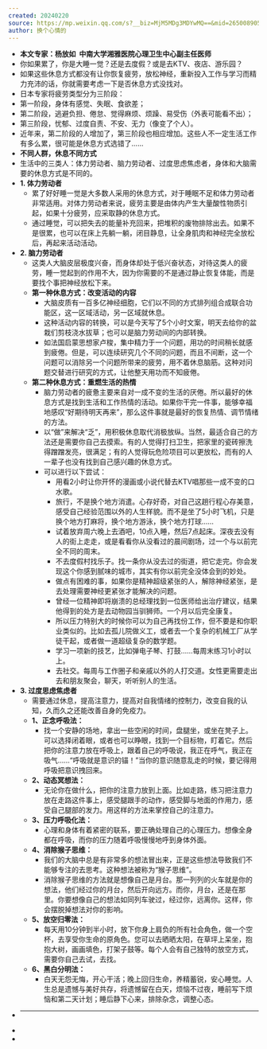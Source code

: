 ```yaml
---
created: 20240220
source: https://mp.weixin.qq.com/s?__biz=MjM5MDg3MDYwMQ==&mid=2650089059&idx=2&sn=3045fc073e21aed0bcf123dfac1a4c0d&chksm=bebfbb4589c83253a45eda0a4494dad218a34493f3a35ceb913486a368e337817259c4baa249#rd
author: 换个心情的
---
```


- **本文专家：杨放如  中南大学湘雅医院心理卫生中心副主任医师**
- 你如果累了，你是大睡一觉？还是去度假？或是去KTV、夜店、游乐园？
- 如果这些休息方式都没有让你恢复疲劳，放松神经，重新投入工作与学习而精力充沛的话，你就需要考虑一下是否休息方式没找对。
- 日本专家将疲劳类型分为三阶段：
- 第一阶段，身体有感觉、失眠、食欲差；
- 第二阶段，逃避负担、倦怠、觉得麻烦、烦躁、易受伤（外表可能看不出）；
- 第三阶段，忧郁、过度自责、不安、无力（像变了个人）。
- 近年来，第二阶段的人增加了，第三阶段也相应增加。这些人不一定生活工作有多么累，很可能是休息方式选错了......
- **不同人群，休息不同方式**
- 生活中的三类人：体力劳动者、脑力劳动者、过度思虑焦虑者，身体和大脑需要的休息方式是不同的。
- **1\. 体力劳动者**
  - 累了好好睡一觉是大多数人采用的休息方式，对于睡眠不足和体力劳动者非常适用。对体力劳动者来说，疲劳主要是由体内产生大量酸性物质引起，如果十分疲劳，应采取静的休息方式。
  - 通过睡觉，可以把失去的能量补充回来，把堆积的废物排除出去。如果不是很累，也可以在床上先躺一躺，闭目静息，让全身肌肉和神经完全放松后，再起来活动活动。
- **2\. 脑力劳动者**
  - 这类人大脑皮层极度兴奋，而身体却处于低兴奋状态，对待这类人的疲劳，睡一觉起到的作用不大，因为你需要的不是通过静止恢复体能，而是要找个事把神经放松下来。
  - **第一种休息方式：改变活动的内容**
    - 大脑皮质有一百多亿神经细胞，它们以不同的方式排列组合成联合功能区，这一区域活动，另一区域就休息。
    - 这种活动内容的转换，可以是今天写了5个小时文案，明天去给你的盆栽们剪枝浇水拔草；也可以是脑力劳动间的内部转换。
    - 如法国启蒙思想家卢梭，集中精力于一个问题，用功的时间稍长就感到疲倦。但是，可以连续研究几个不同的问题，而且不间断，这一个问题可以消除另一个问题所带来的疲劳，用不着休息脑筋。这种对问题交替进行研究的方式，让他整天用功而不知疲倦。
  - **第二种休息方式：重燃生活的热情**
    - 脑力劳动者的疲惫主要来自对一成不变的生活的厌倦。所以最好的休息方式是找到生活和工作热情的活动。如果你干完一件事，能够幸福地感叹“好期待明天再来”，那么这件事就是最好的恢复热情、调节情绪的方法。
    - 以“做”来解决“乏”，用积极休息取代消极放纵。当然，最适合自己的方法还是需要你自己去摸索。有的人觉得打扫卫生，把家里的瓷砖擦洗得蹭蹭发亮，很满足；有的人觉得玩危险项目可以更放松，而有的人一辈子也没有找到自己感兴趣的休息方式。
    - 可以进行以下尝试：
      - 用看2小时让你开怀的漫画或小说代替去KTV唱那些一成不变的口水歌。
      - 旅行，不是换个地方消遣。心存好奇，对自己这趟行程心存美意，感受自己经验范围以外的人生样貌。而不是坐了5小时飞机，只是换个地方打麻将，换个地方游泳，换个地方打球……
      - 试着放弃周六晚上去酒吧，10点入睡，然后7点起床。深夜去没有人的街上走走，或是看看你从没看过的晨间剧场，过一个与以前完全不同的周末。
      - 不去度假村找乐子。找一条你从没去过的街道，把它走完。你会发现这个你感到腻味的城市，其实有你以前完全没体会到的妙处。
      - 做点有困难的事，如果你是精神超级紧张的人，解除神经紧张，是去处理需要神经更紧张才能解决的问题。
      - 曾经一位精神即将崩溃的总经理找到一位医师给出治疗建议，结果他得到的处方是去动物园当驯狮师。一个月以后完全康复。
      - 所以压力特别大的时候你可以为自己再找份工作，但不要是和你职业类似的。比如去孤儿院做义工，或者去一个复杂的机械工厂从学徒干起，或者做一道超级复杂的数学题。
      - 学习一项新的技艺，比如弹电子琴、打鼓……每周末练习1小时以上。
      - 去社交。每周与工作圈子和亲戚以外的人打交道。女性更需要走出去和朋友聚会，聊天，听听别人的生活。
- **3\. 过度思虑焦虑者**
  - 需要通过休息，提高注意力，提高对自我情绪的控制力，改变自我的认知，久而久之还能改善自身的免疫力。
  - **1、正念呼吸法：**
    - 找一个安静的场地，拿出一些空闲的时间，盘腿坐，或坐在凳子上。可以选择闭着眼，或者也可以睁眼，找到一个目标物，盯着它。然后把你的注意力放在呼吸上，跟着自己的呼吸说，我正在呼气，我正在吸气……“呼吸就是意识的锚！”当你的意识随意乱走的时候，要记得用呼吸把意识拽回来。
  - **2、动态冥想法：**
    - 无论你在做什么，把你的注意力放到上面。比如走路，练习把注意力放在走路这件事上，感受腿跟手的动作，感受脚与地面的作用力，感受自己腿部的发力。用这样的方法来掌控自己的注意力。
  - **3、压力呼吸化法：**
    - 心理和身体有着紧密的联系，要正确处理自己的心理压力。想像全身都在呼吸，而你的压力随着呼吸慢慢地呼到身体外面。
  - **4、消除猴子思维：**
    - 我们的大脑中总是有非常多的想法冒出来，正是这些想法导致我们不能够专注的去思考。这种想法被称为“猴子思维”。
    - 消除猴子思维的方法就是想像自己是月台。那一列列的火车就是你的想法，他们经过你的月台，然后开向远方。而你，月台，还是在那里。你要想像自己的想法如同列车驶过，经过你，远离你。这样，你会摆脱掉想法对你的影响。
  - **5、放空归零法：**
    - 每天用10分钟到半小时，放下你身上肩负的所有社会角色，做一个空杯，去享受你生命的原角色。您可以去晒晒太阳，在草坪上呆坐，抱抱大树，画画填色，打架子鼓等。每个人会有自己独特的放空方式，需要你自己去试，去找。
  - **6、黑白分明法：**
    - 白天无怨无悔，开心干活；晚上回归生命，养精蓄锐，安心睡觉。人生总是遗憾与美好共存，将遗憾留在白天，烦恼不过夜，睡前写下烦恼和第二天计划；睡后静下心来，排除杂念，调整心态。
- ___
-
-